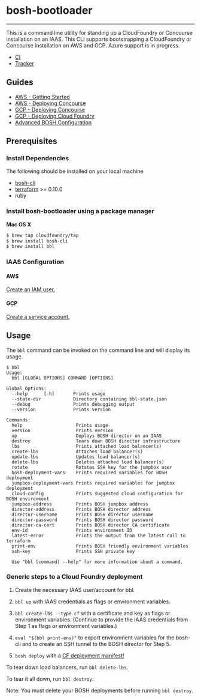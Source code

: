 # bosh-bootloader
---

This is a command line utility for standing up a CloudFoundry or Concourse installation
on an IAAS. This CLI supports bootstrapping a CloudFoundry or Concourse installation on
AWS and GCP. Azure support is in progress.

* [CI](https://wings.concourse.ci/teams/cf-infrastructure/pipelines/bosh-bootloader)
* [Tracker](https://www.pivotaltracker.com/n/projects/1488988)

## Guides

- [AWS - Getting Started](docs/getting-started-aws.md)
- [AWS - Deploying Concourse](docs/concourse-aws.md)
- [GCP - Deploying Concourse](docs/concourse-gcp.md)
- [GCP - Deploying Cloud Foundry](https://github.com/cloudfoundry/cf-deployment/blob/master/deployment-guide.md)
- [Advanced BOSH Configuration](docs/advanced.md)

## Prerequisites

### Install Dependencies

The following should be installed on your local machine
- [bosh-cli](https://bosh.io/docs/cli-v2.html)
- [terraform](https://www.terraform.io/downloads.html) >= 0.10.0
- ruby

### Install bosh-bootloader using a package manager

**Mac OS X**

```sh
$ brew tap cloudfoundry/tap
$ brew install bosh-cli
$ brew install bbl
```

### IAAS Configuration

#### AWS

[Create an IAM user.](docs/getting-started-aws.md#creating-an-iam-user)

#### GCP

[Create a service account.](docs/getting-started-gcp.md#creating-a-service-account)

## Usage

The `bbl` command can be invoked on the command line and will display its usage.

```
$ bbl
Usage:
  bbl [GLOBAL OPTIONS] COMMAND [OPTIONS]

Global Options:
  --help      [-h]       Prints usage
  --state-dir            Directory containing bbl-state.json
  --debug                Prints debugging output
  --version              Prints version

Commands:
  help                    Prints usage
  version                 Prints version
  up                      Deploys BOSH director on an IAAS
  destroy                 Tears down BOSH director infrastructure
  lbs                     Prints attached load balancer(s)
  create-lbs              Attaches load balancer(s)
  update-lbs              Updates load balancer(s)
  delete-lbs              Deletes attached load balancer(s)
  rotate                  Rotates SSH key for the jumpbox user
  bosh-deployment-vars    Prints required variables for BOSH deployment
  jumpbox-deployment-vars Prints required variables for jumpbox deployment
  cloud-config            Prints suggested cloud configuration for BOSH environment
  jumpbox-address         Prints BOSH jumpbox address
  director-address        Prints BOSH director address
  director-username       Prints BOSH director username
  director-password       Prints BOSH director password
  director-ca-cert        Prints BOSH director CA certificate
  env-id                  Prints environment ID
  latest-error            Prints the output from the latest call to terraform
  print-env               Prints BOSH friendly environment variables
  ssh-key                 Prints SSH private key

  Use "bbl [command] --help" for more information about a command.
```

### Generic steps to a Cloud Foundry deployment

1. Create the necessary IAAS user/account for bbl.

1. `bbl up` with IAAS credentials as flags or environment variables.

1. `bbl create-lbs --type cf` with a certificate and key as flags or environment variables.
(Continue to provide the IAAS credentials from Step 1 as flags or environment variables.)

1. `eval "$(bbl print-env)"` to export environment variables for the bosh-cli and
to create an SSH tunnel to the BOSH director for Step 5.

1. `bosh deploy` with a [CF deployment manifest!](https://github.com/cloudfoundry/cf-deployment)

To tear down load balancers, run `bbl delete-lbs`.

To tear it all down, run `bbl destroy`.

Note: You must delete your BOSH deployments before running `bbl destroy`.
